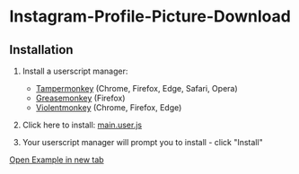 # Instagram-Profile-Picture-Download

## Installation

1. Install a userscript manager:
   - [Tampermonkey](https://www.tampermonkey.net/) (Chrome, Firefox, Edge, Safari, Opera)
   - [Greasemonkey](https://www.greasespot.net/) (Firefox)
   - [Violentmonkey](https://violentmonkey.github.io/) (Chrome, Firefox, Edge)

2. Click here to install: <a href="https://raw.githubusercontent.com/SayfullahSayeb/Instagram-Profile-Picture-Download/main/main.user.js" target="_blank">main.user.js</a>


3. Your userscript manager will prompt you to install - click "Install"

<a href="https://example.com/" target="_blank">Open Example in new tab</a>
